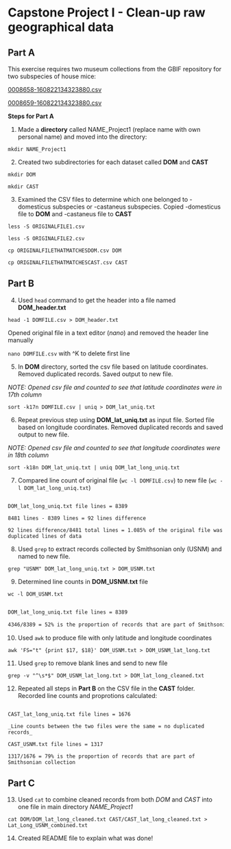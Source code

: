 # Capstone Project I - Clean-up raw geographical data
## Part A
This exercise requires two museum collections from the GBIF repository for two subspecies of house mice:

[0008658-160822134323880.csv](https://github.com/MSandoval-Powers/practice/blob/master/0008658-160822134323880.csv)

[0008659-160822134323880.csv](https://github.com/MSandoval-Powers/practice/blob/master/0008659-160822134323880.csv)

**Steps for Part A**

1. Made a **directory** called NAME_Project1 (replace name with own personal name) and moved into the directory:

`mkdir NAME_Project1`

2. Created two subdirectories for each dataset called **DOM** and **CAST**

`mkdir DOM`

`mkdir CAST`

3. Examined the CSV files to determine which one belonged to -domesticus subspecies or -castaneus subspecies. Copied -domesticus file to **DOM** and -castaneus file to **CAST**

`less -S ORIGINALFILE1.csv`

`less -S ORIGINALFILE2.csv`

`cp ORIGINALFILETHATMATCHESDOM.csv DOM`

`cp ORIGINALFILETHATMATCHESCAST.csv CAST`

## Part B

4. Used `head` command to get the header into a file named **DOM_header.txt**

`head -1 DOMFILE.csv > DOM_header.txt`

Opened original file in a text editor (_nano_) and removed the header line manually

`nano DOMFILE.csv` with ^K to delete first line

5. In **DOM** directory, sorted the csv file based on latitude coordinates. Removed duplicated records. Saved output to new file.

_NOTE: Opened csv file and counted to see that latitude coordinates were in 17th column_

`sort -k17n DOMFILE.csv | uniq > DOM_lat_uniq.txt`

6. Repeat previous step using **DOM_lat_uniq.txt** as input file. Sorted file based on longitude coordinates. Removed duplicated records and saved output to new file. 

_NOTE: Opened csv file and counted to see that longitude coordinates were in 18th column_

`sort -k18n DOM_lat_uniq.txt | uniq DOM_lat_long_uniq.txt`

7. Compared line count of original file (`wc -l DOMFILE.csv`) to new file (`wc -l DOM_lat_long_uniq.txt`) 

```DOMFILE.csv file lines = 8481

DOM_lat_long_uniq.txt file lines = 8389

8481 lines - 8389 lines = 92 lines difference 

92 lines difference/8481 total lines = 1.085% of the original file was duplicated lines of data
```

8. Used `grep` to extract records collected by Smithsonian only (USNM) and named to new file. 

`grep "USNM" DOM_lat_long_uniq.txt > DOM_USNM.txt`

9. Determined line counts in **DOM_USNM.txt** file

`wc -l DOM_USNM.txt`

```DOM_USNM.txt file lines = 4346

DOM_lat_long_uniq.txt file lines = 8389 

4346/8389 = 52% is the proportion of records that are part of Smithsonian collection
```

10. Used `awk` to produce file with only latitude and longitude coordinates

`awk 'FS="t" {print $17, $18}' DOM_USNM.txt > DOM_USNM_lat_long.txt`

11. Used `grep` to remove blank lines and send to new file

`grep -v "^\s*$" DOM_USNM_lat_long.txt > DOM_lat_long_cleaned.txt`

12. Repeated all steps in **Part B** on the CSV file in the **CAST** folder. Recorded line counts and proprotions calculated:

```CASTFILE.csv file lines = 1676

CAST_lat_long_uniq.txt file lines = 1676

_Line counts between the two files were the same = no duplicated records_

CAST_USNM.txt file lines = 1317

1317/1676 = 79% is the proportion of records that are part of Smithsonian collection
```

## Part C

13. Used `cat` to combine cleaned records from both *DOM* and *CAST* into one file in main directory *NAME_Project1*

`cat DOM/DOM_lat_long_cleaned.txt CAST/CAST_lat_long_cleaned.txt > Lat_Long_USNM_combined.txt`

14. Created README file to explain what was done!
